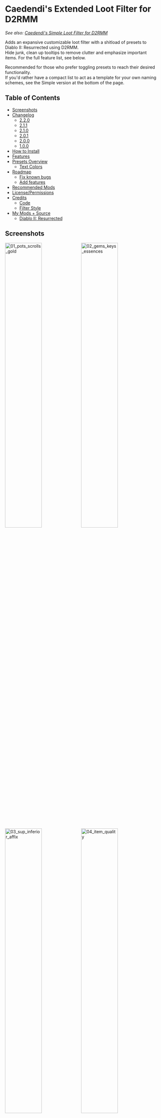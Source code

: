 # Caedendi's Extended Loot Filter for D2RMM

_See also: [Caedendi's Simple Loot Filter for D2RMM](https://github.com/Caedendi/D2RMM-Loot-Filter-Simple)_

Adds an expansive customizable loot filter with a shitload of presets to Diablo II: Resurrected using D2RMM. <br>
Hide junk, clean up tooltips to remove clutter and emphasize important items. For the full feature list, see below.

Recommended for those who prefer toggling presets to reach their desired functionality. <br>
If you'd rather have a compact list to act as a template for your own naming schemes, see the Simple version at the bottom of the page.

## Table of Contents

- [Screenshots](#screenshots)
- [Changelog](#changelog)
  - [2.2.0](#220)
  - [2.1.1](#211)
  - [2.1.0](#210)
  - [2.0.1](#201)
  - [2.0.0](#200)
  - [1.0.0](#100)
- [How to Install](#how-to-install)
- [Features](#features)
- [Presets Overview](#presets-overview)
  - [Text Colors](#text-colors)
- [Roadmap](#roadmap)
  - [Fix known bugs](#fix-known-bugs)
  - [Add features](#add-features)
- [Recommended Mods](#recommended-mods)
- [License/Permissions](#licensepermissions)
- [Credits](#credits)
  - [Code](#code)
  - [Filter Style](#filter-style)
- [My Mods + Source](#my-mods--source)
  - [Diablo II: Resurrected](#diablo-ii-resurrected)


## Screenshots

<p float="left">
  <img src="https://i.imgur.com/mxQB5wx.png" alt="01_pots_scrolls_gold" width="49%">
  <img src="https://i.imgur.com/63Oygn8.png" alt="02_gems_keys_essences" width="49%">
</p>

<p float="left">
  <img src="https://i.imgur.com/AU2d8Hy.png" alt="03_sup_inferior_affix" width="49%">
  <img src="https://i.imgur.com/8mu49cv.png" alt="04_item_quality" width="49%">
</p>

<p float="left">
  <img src="https://i.imgur.com/8g9brig.png" alt="05_runes_numbers" width="49%">
  <img src="https://i.imgur.com/AK8NfuC.png" alt="06_runes_highlights" width="49%">
</p>

<p float="left">
  <img src="https://i.imgur.com/QvtWvmw.png" alt="07_runes_alternate" width="49%">
  <img src="https://i.imgur.com/0dLY9NC.png" alt="08_jewelry" width="49%">
</p>

<p float="left">
  <img src="https://i.imgur.com/MS1cNK1.png" alt="09_act3_quest_items" width="49%">
  <img src="https://i.imgur.com/v7zYs7q.png" alt="10_facet_sunder_alternate" width="49%">
</p>


## Changelog

### 2.2.0

- Code refactor
- Redid color names, added /docs/colors.md
- Added option to change the color for the alternate rune color scheme
- Added option to disable _all_ Light Pillars
- Split runes into 4 tiers, for each of which you can individually disable visibility and Light Pillars
- Changed Light Pillars settings for Quest Weapons from "exclude" to "include" 
- Slightly changed some setting names and tooltips

### 2.1.1

- Fixed tooltip mods (broken since 2.0.0)

### 2.1.0

- Added option to disable light pillars for hidden items

### 2.0.1

- Removed light pillar support for circlets

### 2.0.0

- The mod settings menu is now divided into sections. Make sure to use D2RMM 1.4.6 or higher!
- Fixed high rune numbers incorrectly being highlighted in red when number is enabled and highlighting is disabled
- Fixed half of the quest items not having highlighting patterns
- Fixed the cube window's title being all messy when highlighting quest items is enabled by adding an option to exclude the cube
- Fixed Hell Forge Hammer incorrectly displaying as "Hellforge Hammer" when highlighting is enabled
- Fixed some gem names not being filtered correctly
- Fixed bugged support for charms and added highlighting of id'd uniques
- Removed bugged support for jewels, rings and amulets as they can't be fixed
- Changed Small/Full Rejuvenation Potion name from +SRP/+FRP to +RPS/+RPF
- Improved highlight patterns
- Added highlighting to Rainbow Facets
- Added built-in ilvl support and fixed indentation being all messy for highlighted items when ilvl is enabled
- Added built-in short superior/inferior prefixes mod
- Added built-in item quality (normal/exceptional/elite) tags
- Added built-in expanded light pillar support (for a lot more item types than currently available in other mods)
- Added alternate color schemes for runes, facets and sunder charms
- Added customization of the highlight character (can now be set to characters other than *)
- Custom sections in the code are now pre-filled with examples, making it more intuitive for those who want to add their own custom naming

### 1.0.0

First official release!


## How to Install

- Download and install [D2RMM](https://www.nexusmods.com/diablo2resurrected/mods/169), then run it.
- Download and extract this mod folder to /D2RMM/mods/.
- See D2RMM instructions on how to configure and enable.
- Play the game!


## Features

For a full list of features, see [Presets Overview](#presets-overview) below.
  
- **Customize to your liking:**
  - Alter or hide each item type to your preference using the presets in the D2RMM settings.
  - Shorten or hide junk.
  - Emphasize the good/important stuff (runes, flawless gems, essences, uber keys/organs, quest items, etc).
- **Completely optional:** 
  - Disabling everything means no modding will be applied.
- **Integrated mods:**
  - Show the item level on all items that have one.
  - Shorten superior/inferior prefixes to + and -.
  - Show the item quality (normal/exceptional/elite) on all equipment with short (n), (x) and (e) tags.
  - Shine light pillars on those special drops! Mod functionality expanded to support runes, rings/amulets, gems, jewels, quest items and endgame items.
- **Apply your own custom naming schemes**:
  - Set the item type to "Custom", open the mod.js file in Notepad or VSCodium and add your personalized naming schemes on the lines mentioned in the item type's setting description.
  - To hide an item, change its name to HIDDEN (without quotes). The value of HIDDEN (amount of spaces) can be changed in the D2RMM settings.
  - Don't forget to reload and apply in D2RMM!
- **Item tooltip customization:**
  - Modify the size and background opacity of the tooltip for items on the ground and in the inventory.


## Presets Overview

|          Section           |               Setting                | Default | Options                                                         |
|:--------------------------:|:------------------------------------:|:-------:|:----------------------------------------------------------------|
|      **Gold & Runes**      |               **Gold**               |         | No change                                                       |
|                            |                                      |         | Gold text                                                       |
|                            |                                      |    x    | Gold G                                                          |
|                            |                                      |         | White G                                                         |
|                            |                                      |         | Hide affix                                                      |
|                            |                                      |         | Custom                                                          |
|                            |              **Runes**               |         | No change                                                       |
|                            |                                      |    x    | Add rune numbers + highlights + remove affix                    |
|                            |                                      |         | Add rune numbers + highlights                                   |
|                            |                                      |         | Add rune numbers + remove affix                                 |
|                            |                                      |         | Add highlights + remove affix                                   |
|                            |                                      |         | Add rune numbers                                                |
|                            |                                      |         | Add highlights                                                  |
|                            |                                      |         | Remove affix                                                    |
|                            |                                      |         | Custom                                                          |
|                            |            **Show Runes**            |         | Show Runes: Low                                                 |
|                            |                                      |         | Show Runes: Low-Mid                                             |
|                            |                                      |         | Show Runes: Mid                                                 |
|                            |                                      |         | Show Runes: High                                                |
|          **Junk**          |         **Healing Potions**          |         | No change                                                       |
|                            |                                      |    x    | All                                                             |
|                            |                                      |         | Hide lvl 3                                                      |
|                            |                                      |         | Hide lvl 4                                                      |
|                            |                                      |         | Hide lvl 3 + small rejuvs                                       |
|                            |                                      |         | Hide lvl 4 + small rejuvs                                       |
|                            |                                      |         | Show only rejuvs                                                |
|                            |                                      |         | Show only full rejuvs                                           |
|                            |                                      |         | Hide all                                                        |
|                            |                                      |         | Custom                                                          |
|                            |           **Buff Potions**           |         | No change                                                       |
|                            |                                      |    x    | All                                                             |
|                            |                                      |         | Hide                                                            |
|                            |                                      |         | Custom                                                          |
|                            |         **Throwing Potions**         |         | No change                                                       |
|                            |                                      |    x    | All                                                             |
|                            |                                      |         | Hide                                                            |
|                            |                                      |         | Custom                                                          |
|                            |         **Scrolls & Tomes**          |         | No change                                                       |
|                            |                                      |    x    | All                                                             |
|                            |                                      |         | Hide scrolls                                                    |
|                            |                                      |         | Custom                                                          |
|                            |          **Arrows & Bolts**          |         | No change                                                       |
|                            |                                      |    x    | Highlight                                                       |
|                            |                                      |         | Hide                                                            |
|                            |                                      |         | Custom                                                          |
|                            |               **Keys**               |    x    | No change                                                       |
|                            |                                      |         | Hide                                                            |
|                            |                                      |         | Custom                                                          |
|        **Jewelry**         |               **Gems**               |         | No change                                                       |
|                            |                                      |    x    | Highlight all                                                   |
|                            |                                      |         | Highlight, show only flawless & perfect                         |
|                            |                                      |         | Highlight, show only perfect                                    |
|                            |                                      |         | Hide all                                                        |
|                            |                                      |         | Custom                                                          |
|                            |              **Jewels**              |         | No change                                                       |
|                            |                                      |    x    | Highlight Facets                                                |
|                            |                                      |         | Custom                                                          |
|                            |              **Charms**              |         | No change                                                       |
|                            |                                      |    x    | Highlight all                                                   |
|                            |                                      |         | Highlight unique charms only                                    |
|                            |                                      |         | Highlight non-unique charms only                                |
|                            |                                      |         | Custom                                                          |
|    **Quest & Endgame**     |           **Quest items**            |         | No change                                                       |
|                            |                                      |         | Highlight                                                       |
|                            |                                      |    x    | Highlight, exclude Cube                                         |
|                            |                                      |         | Custom                                                          |
|                            |          **Endgame Items**           |         | No change                                                       |
|                            |                                      |    x    | Highlight                                                       |
|                            |                                      |         | Highlight, exclude Standard of Heroes                           |
|                            |                                      |         | Highlight, hide Standard of Heroes                              |
|                            |                                      |         | Custom                                                          |
| **Item Stats & Modifiers** |            **Item Level**            |         | No change                                                       |
|                            |                                      |    x    | Enable, fix indentation                                         |
|                            |                                      |         | Enable                                                          |
|                            | **Short Superior/Inferior Prefixes** |         | No change                                                       |
|                            |                                      |    x    | Enable                                                          |
|                            |                                      |         | Enable, gray inferior items                                     |
|                            |                                      |         | Custom                                                          |
|                            |           **Item Quality**           |    x    | No change                                                       |
|                            |                                      |         | Suffix, parentheses                                             |
|                            |                                      |         | Suffix, square brackets                                         |
|                            |                                      |         | Prefix, parentheses                                             |
|                            |                                      |         | Prefix, square brackets                                         |
|                            |                                      |         | Custom                                                          |
|     **Light Pillars**      |          **Light Pillars**           |    x    | Enable                                                          |
|                            |                                      |    x    | Disable for Hidden Items                                        |
|                            |                                      |    x    | Runes: Low                                                      |
|                            |                                      |    x    | Runes: Low-Mid                                                  |
|                            |                                      |    x    | Runes: Mid                                                      |
|                            |                                      |    x    | Runes: High                                                     |
|                            |                                      |    x    | Rings & Amulets                                                 |
|                            |                                      |    x    | Gems & Jewels                                                   |
|                            |                                      |    x    | Charms                                                          |
|                            |                                      |    x    | Quest: Items                                                    |
|                            |                                      |    x    | Quest: Weapons                                                  |
|                            |                                      |    x    | Essences                                                        |
|                            |                                      |    x    | Token of Absolution                                             |
|                            |                                      |    x    | Pandemonium Keys                                                |
|                            |                                      |    x    | Pandemonium Organs                                              |
|                            |                                      |    x    | Standard of Heroes                                              |
|          **Misc**          |     **Alternate Color Schemes**      |         | No change                                                       |
|                            |                                      |         | Facets, Sunder Charms, Runes                                    |
|                            |                                      |    x    | Facets, Sunder Charms                                           |
|                            |                                      |         | Facets, Runes                                                   |
|                            |                                      |         | Sunder Charms, Runes                                            |
|                            |                                      |         | Facets                                                          |
|                            |                                      |         | Sunder Charms                                                   |
|                            |                                      |         | Runes                                                           |
|                            |       **Highlight Character**        |    x    | \* (asterisk)                                                   |
|                            |                                      |         | = (equals)                                                      |
|                            |                                      |         | + (plus)                                                        |
|                            |                                      |         | - (hyphen/dash/minus)                                           |
|                            |                                      |         | x (small letter x)                                              |
|                            |                                      |         | X (capital letter x)                                            |
|                            |                                      |         | o (small letter o)                                              |
|                            |                                      |         | O (capital letter o)                                            |
|                            |                                      |         | 0 (zero)                                                        |
|                            |                                      |         | ~ (tilde)                                                       |
|                            |                                      |         | ! (exclamation mark)                                            |
|                            |                                      |         | @ (at)                                                          |
|                            |                                      |         | # (number/pound/hash)                                           |
|                            |                                      |         | $ (dollar)                                                      |
|                            |                                      |         | % (percent)                                                     |
|                            |                                      |         | & (ampersand)                                                   |
|                            |                                      |         | Custom                                                          |
|                            |         **Highlight Color**          |         | <span style="color:rgb(255, 255, 255)">White</span>             |
|                            |                                      |         | <span style="color:rgb(241, 241, 241)">White Smoke</span>       |
|                            |                                      |         | <span style="color:rgb(107, 107, 107)">Dim Gray</span>          |
|                            |                                      |         | <span style="color:rgb(113, 113, 113)">Dimmer Gray</span>       |
|                            |                                      |         | <span style="color:rgb(  0,   0,   0)">Black</span>             |
|                            |                                      |         | <span style="color:rgb(255,   0,   0)">Red</span>               |
|                            |                                      |    x    | <span style="color:rgb(255,  85,  85)">Tomato</span>            |
|                            |                                      |         | <span style="color:rgb(211,  70,  70)">Crimson</span>           |
|                            |                                      |         | <span style="color:rgb(  0, 255,   0)">Lime</span>              |
|                            |                                      |         | <span style="color:rgb(  0, 252,   0)">Lime v2</span>           |
|                            |                                      |         | <span style="color:rgb(  0, 204,   0)">Lime Green</span>        |
|                            |                                      |         | <span style="color:rgb(  0, 135,   0)">Green</span>             |
|                            |                                      |         | <span style="color:rgb(  9, 171, 223)">Deep Sky Blue</span>     |
|                            |                                      |         | <span style="color:rgb(137, 201, 255)">Light Sky Blue</span>    |
|                            |                                      |         | <span style="color:rgb(175, 175, 255)">Medium Slate Blue</span> |
|                            |                                      |         | <span style="color:rgb(118, 118, 255)">Corn Flower Blue</span>  |
|                            |                                      |         | <span style="color:rgb(255, 255, 108)">Yellow</span>            |
|                            |                                      |         | <span style="color:rgb(255, 255, 125)">Light Yellow</span>      |
|                            |                                      |         | <span style="color:rgb(255, 173,   0)">Orange</span>            |
|                            |                                      |         | <span style="color:rgb(255, 135, 255)">Violet</span>            |
|                            |                                      |         | <span style="color:rgb(179,   0, 255)">Dark Violet</span>       |
|                            |                                      |         | <span style="color:rgb(203, 184, 126)">Tan</span>               |
|                            |                                      |         | <span style="color:rgb(211, 198, 132)">Tan v2</span>            |
|                            |                                      |         | <span style="color:rgb(239, 217, 148)">Wheat</span>             |
|                            |                                      |         | Custom                                                          |
|                            |  **Tooltip width for hidden items**  |    0    | 0 - 25 spaces                                                   |
|      **Tooltip Mods**      |           **Tooltip mods**           |    x    | No change                                                       |
|                            |                                      |         | Opacity & Size                                                  |
|                            |                                      |         | Opactiy                                                         |
|                            |                                      |         | Size                                                            |
|                            |         **Tooltip: opacity**         |  0.75   | 0.00 - 1.00 (unmodded = 0.60)                                   |
|                            |        **Tooltip: font size**        |   33    | 20 - 50 (unmodded = 36)                                         |

### Text Colors

See [here](https://github.com/Caedendi/D2RMM-Loot-Filter-Extended/blob/master/Docs/colors.md) for an overview of all the colors in the game that I know of and their RGB decimal codes.


## Roadmap

None at the moment. If you have a request for a feature, please open a GitHub issue (preferred) or post a comment on Nexus Mods.

### Fix known bugs

- [x] Regular Ruby, Sapphire, Emerald and Diamond not working
- [x] Certain quest item customization not working
- [x] Enabling quest item highlighting screws up the Horadric Cube's displayed name when the cube menu is open.
- [x] Enabling jewelry turns crafted/rare/set/unique jewelry blue
- [x] Item name alignment out of place when [Show Item Level](https://www.nexusmods.com/diablo2resurrected/mods/174) is enabled
- [x] Tooltip mods not working

### Add features

- [x] Integrate [Show Item Level](https://www.nexusmods.com/diablo2resurrected/mods/174) by [olegbl](https://github.com/olegbl)
- [x] Integrate [Short Quality Prefixes for D2RMM](https://www.nexusmods.com/diablo2resurrected/mods/214) by [Jobus](https://www.nexusmods.com/diablo2resurrected/users/3107665)
- [x] Integrate [Show Item Quality for D2RMM](https://www.nexusmods.com/diablo2resurrected/mods/351) by [minseoksuh](https://www.nexusmods.com/diablo2resurrected/users/176581440)
- [x] Integrate [LightPillar for D2RMM](https://www.nexusmods.com/diablo2resurrected/mods/197) by [qhu91it](https://github.com/qhu91it) and [buzh](https://www.nexusmods.com/diablo2resurrected/users/2596633)
- [x] Rework alternate color schemes into optional setting as a drop-down menu
  - [x] Alternate color scheme for Facets (rainbow highlights)
  - [x] Alternate color scheme for Sunder Charms (element-colored highlights)
  - [x] Alternate color scheme for mid/high runes (purple names)
- [x] Only show Light Pillars on non-hidden items


## Recommended Mods

In addition to this, I recommend you also use the following D2RMM mods:

| Mod                                                                                 |                                    Creator                                    | Notes                                                                                              |
|-------------------------------------------------------------------------------------|:-----------------------------------------------------------------------------:|----------------------------------------------------------------------------------------------------|
| [Disable Battle.net](https://github.com/olegbl/d2rmm.mods)                          |                      [olegbl](https://github.com/olegbl)                      | So you don't accidentally get yourself banned.                                                     |
| [Skip Videos](https://www.nexusmods.com/diablo2resurrected/mods/179)                | [Caedendi](https://www.nexusmods.com/diablo2resurrected/users/179695179) (me) | Disable launch intro videos and cinematic cutscenes when transitioning between acts.               |
| [Improved Potion Visibility](https://www.nexusmods.com/diablo2resurrected/mods/384) |   [MetalTxus](https://www.nexusmods.com/diablo2resurrected/users/18894694)    | Changes healing/mana potion sprites so it's easier to distinguish different potion levels.         |
| [UI Fixes](https://www.nexusmods.com/diablo2resurrected/mods/387)                   |   [MetalTxus](https://www.nexusmods.com/diablo2resurrected/users/18894694)    | Fixes the placement of a few item grids.                                                           |
| [Towns QoL Changes](https://www.nexusmods.com/diablo2resurrected/mods/310)          |  [night0wl117](https://www.nexusmods.com/diablo2resurrected/users/33697975)   | Move town starting points, TP locations and Cain's position in Act 5.                              |
| [Town Cast](https://www.nexusmods.com/diablo2resurrected/mods/183)                  |                      [olegbl](https://github.com/olegbl)                      | Teleport and buff in town. _(BREAKING: allows teleporting past Jerhyn during the Act 2 questline)_ |
| [Settings Font Fix](https://www.nexusmods.com/diablo2resurrected/mods/200)          |                      [olegbl](https://github.com/olegbl)                      | In case any mod touches __profilehd_ and screws up the font size in the settings menu.             |


## License/Permissions

This code is licensed under GPL. 

You are free to use and distribute all code in this mod, as long as you ask for permission (and permission is given), it stays open source, free of charge and all due credit is given. 

If you are trying to profit off this mod in any way, then you're a dick and forbidden from using this code.


## Credits

This loot filter mod is based on code from existing mods and inspired by existing styles. I have added code optimizations, a shit-ton of toggles, expanded some features and gave it my own personal flair and preference. <br>
Remnants of other people's codes remain, so I have tried to list the credits as accurately as I can. If you see any of your own code in this mod and it isn't credited, please send me a message.

Many thanks to:

### Code
- [salzgaard](https://www.nexusmods.com/diablo2resurrected/users/6397569) for his [Practical Item Filter for D2RMM](https://www.nexusmods.com/diablo2resurrected/mods/317), which acted as a base for this mod and the tooltip customization features.
- [olegbl](https://github.com/olegbl) for
  - Creating [D2RMM](https://www.nexusmods.com/diablo2resurrected/mods/169)
  - His [example mods](https://github.com/olegbl/d2rmm.mods) in general
  - His [Short Potion Names](https://www.nexusmods.com/diablo2resurrected/mods/177) mod for the list of colors
  - His [Show Item Level](https://www.nexusmods.com/diablo2resurrected/mods/174) mod, which I integrated
- [Jobus](https://www.nexusmods.com/diablo2resurrected/users/3107665) for his [Short Quality Prefixes for D2RMM](https://www.nexusmods.com/diablo2resurrected/mods/214) mod, which I integrated
- [minseoksuh](https://www.nexusmods.com/diablo2resurrected/users/176581440) for his [Show Item Quality for D2RMM](https://www.nexusmods.com/diablo2resurrected/mods/351) mod, which I integrated
- [seunggil](https://www.nexusmods.com/diablo2resurrected/users/3948946), [qhu91it](https://github.com/qhu91it) and [buzh](https://www.nexusmods.com/diablo2resurrected/users/2596633) for the [lightpillar](https://www.nexusmods.com/diablo2resurrected/mods/112) and [LightPillar for D2RMM](https://www.nexusmods.com/diablo2resurrected/mods/197) mods, which I integrated and expanded

### Filter Style
- [Path of Diablo filters](https://pathofdiablo.com/wiki/index.php?title=List_of_Loot_Filters) for removing all that clutter on Path of Diablo and inspiring me to create this loot filter for D2R.
  - Mainly [Darkgale](https://www.twitch.tv/darkgale)'s filter called [Filtergale](https://www.reddit.com/r/pathofdiablo/comments/i9hdw7/filtergale/) ([download](https://greendu.de/s/ZbDwHekAg3rmeRB/download?path=%2F&files=item.filter)) regarding styling.
- [Practical Item Filter for D2RMM](https://www.nexusmods.com/diablo2resurrected/mods/317)
- [Cbraqz](https://www.nexusmods.com/diablo2resurrected/users/3106975)'s [D2R Simple Loot Filter](https://www.nexusmods.com/diablo2resurrected/mods/54) mod for giving me an idea on how to fix highlighting charms without removing rarity coloring


## My Mods + Source

### Diablo II: Resurrected ###

| Nexus Mods Page                                                                                    | Source                                                           |
|:---------------------------------------------------------------------------------------------------|:-----------------------------------------------------------------|
| [Caedendi's Extended Loot Filter for D2RMM](https://www.nexusmods.com/diablo2resurrected/mods/361) | [GitHub](https://github.com/Caedendi/D2RMM-Loot-Filter-Extended) |
| [Caedendi's Simple Loot Filter for D2RMM](https://www.nexusmods.com/diablo2resurrected/mods/360)   | [GitHub](https://github.com/Caedendi/D2RMM-Loot-Filter-Simple)   |
| [Skip Videos for D2RMM](https://www.nexusmods.com/diablo2resurrected/mods/397)                     | [GitHub](https://github.com/Caedendi/D2RMM-Skip-Videos)          |
